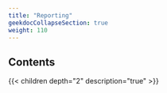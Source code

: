 ```yaml
---
title: "Reporting"
geekdocCollapseSection: true
weight: 110
---
```



## Contents

{{< children depth="2" description="true" >}}

